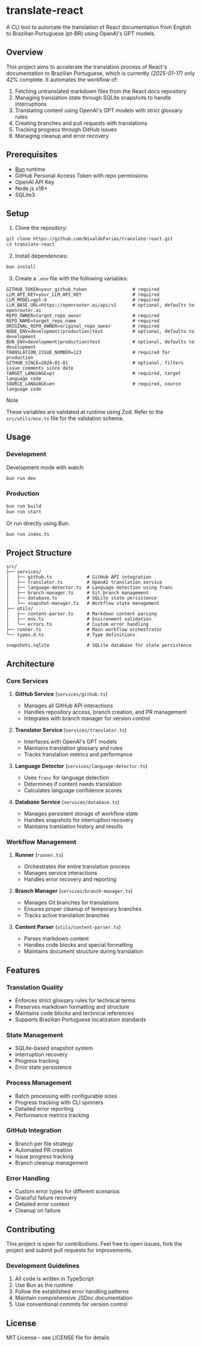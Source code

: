 # translate-react

A CLI tool to automate the translation of React documentation from English to Brazilian Portuguese (pt-BR) using OpenAI's GPT models.

## Overview

This project aims to accelerate the translation process of React's documentation to Brazilian Portuguese, which is currently _(2025-01-17)_ only 42% complete. It automates the workflow of:

1. Fetching untranslated markdown files from the React docs repository
2. Managing translation state through SQLite snapshots to handle interruptions
3. Translating content using OpenAI's GPT models with strict glossary rules
4. Creating branches and pull requests with translations
5. Tracking progress through GitHub issues
6. Managing cleanup and error recovery

## Prerequisites

- [Bun](https://bun.sh) runtime
- GitHub Personal Access Token with repo permissions
- OpenAI API Key
- Node.js v18+
- SQLite3

## Setup

1. Clone the repository:

```bash
git clone https://github.com/NivaldoFarias/translate-react.git
cd translate-react
```

2. Install dependencies:

```bash
bun install
```

3. Create a `.env` file with the following variables:

```env
GITHUB_TOKEN=your_github_token                 # required
LLM_API_KEY=your_LLM_API_KEY                   # required
LLM_MODEL=gpt-4                                # required
LLM_BASE_URL=https://openrouter.ai/api/v1      # optional, defaults to openrouter.ai
REPO_OWNER=target_repo_owner                   # required
REPO_NAME=target_repo_name                     # required
ORIGINAL_REPO_OWNER=original_repo_owner        # required
NODE_ENV=development|production|test           # optional, defaults to development
BUN_ENV=development|production|test            # optional, defaults to development
TRANSLATION_ISSUE_NUMBER=123                   # required for production
GITHUB_SINCE=2024-01-01                        # optional, filters issue comments since date
TARGET_LANGUAGE=pt                             # required, target language code
SOURCE_LANGUAGE=en                             # required, source language code
```

> [!NOTE]
> These variables are validated at runtime using Zod. Refer to the `src/utils/env.ts` file for the validation schema.

## Usage

### Development

Development mode with watch:

```bash
bun run dev
```

### Production

```bash
bun run build
bun run start
```

Or run directly using Bun:

```bash
bun run index.ts
```

## Project Structure

```
src/
├── services/
│   ├── github.ts             # GitHub API integration
│   ├── translator.ts         # OpenAI translation service
│   ├── language-detector.ts  # Language detection using franc
│   ├── branch-manager.ts     # Git branch management
│   ├── database.ts           # SQLite state persistence
│   └── snapshot-manager.ts   # Workflow state management
├── utils/
│   ├── content-parser.ts     # Markdown content parsing
│   ├── env.ts                # Environment validation
│   └── errors.ts             # Custom error handling
├── runner.ts                 # Main workflow orchestrator
└── types.d.ts                # Type definitions

snapshots.sqlite              # SQLite database for state persistence
```

## Architecture

### Core Services

1. **GitHub Service** (`services/github.ts`)

   - Manages all GitHub API interactions
   - Handles repository access, branch creation, and PR management
   - Integrates with branch manager for version control

2. **Translator Service** (`services/translator.ts`)

   - Interfaces with OpenAI's GPT models
   - Maintains translation glossary and rules
   - Tracks translation metrics and performance

3. **Language Detector** (`services/language-detector.ts`)

   - Uses `franc` for language detection
   - Determines if content needs translation
   - Calculates language confidence scores

4. **Database Service** (`services/database.ts`)
   - Manages persistent storage of workflow state
   - Handles snapshots for interruption recovery
   - Maintains translation history and results

### Workflow Management

1. **Runner** (`runner.ts`)

   - Orchestrates the entire translation process
   - Manages service interactions
   - Handles error recovery and reporting

2. **Branch Manager** (`services/branch-manager.ts`)

   - Manages Git branches for translations
   - Ensures proper cleanup of temporary branches
   - Tracks active translation branches

3. **Content Parser** (`utils/content-parser.ts`)
   - Parses markdown content
   - Handles code blocks and special formatting
   - Maintains document structure during translation

## Features

### Translation Quality

- Enforces strict glossary rules for technical terms
- Preserves markdown formatting and structure
- Maintains code blocks and technical references
- Supports Brazilian Portuguese localization standards

### State Management

- SQLite-based snapshot system
- Interruption recovery
- Progress tracking
- Error state persistence

### Process Management

- Batch processing with configurable sizes
- Progress tracking with CLI spinners
- Detailed error reporting
- Performance metrics tracking

### GitHub Integration

- Branch per file strategy
- Automated PR creation
- Issue progress tracking
- Branch cleanup management

### Error Handling

- Custom error types for different scenarios
- Graceful failure recovery
- Detailed error context
- Cleanup on failure

## Contributing

This project is open for contributions. Feel free to open issues, fork the project and submit pull requests for improvements.

### Development Guidelines

1. All code is written in TypeScript
2. Use Bun as the runtime
3. Follow the established error handling patterns
4. Maintain comprehensive JSDoc documentation
5. Use conventional commits for version control

## License

MIT License - see LICENSE file for details
